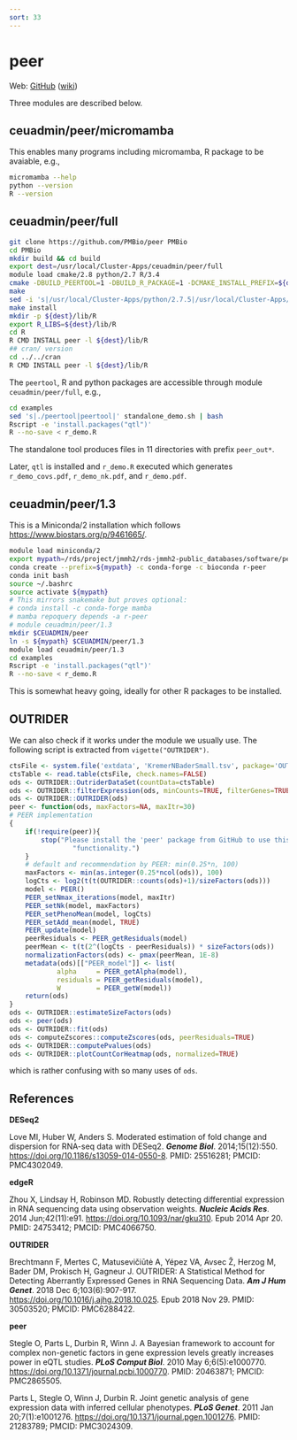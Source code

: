 ```yaml
---
sort: 33
---
```


# peer

Web: [GitHub](https://github.com/PMBio/peer) ([wiki](https://github.com/PMBio/peer/wiki))

Three modules are described below.

## ceuadmin/peer/micromamba

This enables many programs including micromamba, R package to be avaiable, e.g.,

```bash
micromamba --help
python --version
R --version
```

## ceuadmin/peer/full

```bash
git clone https://github.com/PMBio/peer PMBio
cd PMBio
mkdir build && cd build
export dest=/usr/local/Cluster-Apps/ceuadmin/peer/full
module load cmake/2.8 python/2.7 R/3.4
cmake -DBUILD_PEERTOOL=1 -DBUILD_R_PACKAGE=1 -DCMAKE_INSTALL_PREFIX=${dest} ..
make
sed -i 's|/usr/local/Cluster-Apps/python/2.7.5|/usr/local/Cluster-Apps/ceuadmin/peer/full|' python/cmake_install.cmake
make install
mkdir -p ${dest}/lib/R
export R_LIBS=${dest}/lib/R
cd R
R CMD INSTALL peer -l ${dest}/lib/R
## cran/ version
cd ../../cran
R CMD INSTALL peer -l ${dest}/lib/R
```

The `peertool`, R and python packages are accessible through module `ceuadmin/peer/full`, e.g., 

```bash
cd examples
sed 's|./peertool|peertool|' standalone_demo.sh | bash
Rscript -e 'install.packages("qtl")'
R --no-save < r_demo.R
```

The standalone tool produces files in 11 directories with prefix `peer_out*`.

Later, `qtl` is installed and `r_demo.R` executed which generates `r_demo_covs.pdf`, `r_demo_nk.pdf`, and `r_demo.pdf`.

## ceuadmin/peer/1.3

This is a Miniconda/2 installation which follows <https://www.biostars.org/p/9461665/>.

```bash
module load miniconda/2
export mypath=/rds/project/jmmh2/rds-jmmh2-public_databases/software/peer/1.3
conda create --prefix=${mypath} -c conda-forge -c bioconda r-peer
conda init bash
source ~/.bashrc
source activate ${mypath}
# This mirrors snakemake but proves optional:
# conda install -c conda-forge mamba
# mamba repoquery depends -a r-peer
# module ceuadmin/peer/1.3
mkdir $CEUADMIN/peer
ln -s ${mypath} $CEUADMIN/peer/1.3
module load ceuadmin/peer/1.3
cd examples
Rscript -e 'install.packages("qtl")'
R --no-save < r_demo.R
```

This is somewhat heavy going, ideally for other R packages to be installed.

## OUTRIDER

We can also check if it works under the module we usually use. The following script is extracted from `vigette("OUTRIDER")`.

```r
ctsFile <- system.file('extdata', 'KremerNBaderSmall.tsv', package='OUTRIDER')
ctsTable <- read.table(ctsFile, check.names=FALSE)
ods <- OUTRIDER::OutriderDataSet(countData=ctsTable)
ods <- OUTRIDER::filterExpression(ods, minCounts=TRUE, filterGenes=TRUE)
ods <- OUTRIDER::OUTRIDER(ods)
peer <- function(ods, maxFactors=NA, maxItr=30)
# PEER implementation
{
    if(!require(peer)){
        stop("Please install the 'peer' package from GitHub to use this ",
                "functionality.")
    }
    # default and recommendation by PEER: min(0.25*n, 100)
    maxFactors <- min(as.integer(0.25*ncol(ods)), 100)
    logCts <- log2(t(t(OUTRIDER::counts(ods)+1)/sizeFactors(ods)))
    model <- PEER()
    PEER_setNmax_iterations(model, maxItr)
    PEER_setNk(model, maxFactors)
    PEER_setPhenoMean(model, logCts)
    PEER_setAdd_mean(model, TRUE)
    PEER_update(model)
    peerResiduals <- PEER_getResiduals(model)
    peerMean <- t(t(2^(logCts - peerResiduals)) * sizeFactors(ods))
    normalizationFactors(ods) <- pmax(peerMean, 1E-8)
    metadata(ods)[["PEER_model"]] <- list(
            alpha     = PEER_getAlpha(model),
            residuals = PEER_getResiduals(model),
            W         = PEER_getW(model))
    return(ods)
}
ods <- OUTRIDER::estimateSizeFactors(ods)
ods <- peer(ods)
ods <- OUTRIDER::fit(ods)
ods <- computeZscores::computeZscores(ods, peerResiduals=TRUE)
ods <- OUTRIDER::computePvalues(ods)
ods <- OUTRIDER::plotCountCorHeatmap(ods, normalized=TRUE)
```

which is rather confusing with so many uses of `ods`.

## References

**DESeq2**

Love MI, Huber W, Anders S. Moderated estimation of fold change and dispersion for RNA-seq data with DESeq2. ***Genome Biol***. 2014;15(12):550. <https://doi.org/10.1186/s13059-014-0550-8>. PMID: 25516281; PMCID: PMC4302049.

**edgeR**

Zhou X, Lindsay H, Robinson MD. Robustly detecting differential expression in RNA sequencing data using observation weights. ***Nucleic Acids Res***. 2014 Jun;42(11):e91. <https://doi.org/10.1093/nar/gku310>. Epub 2014 Apr 20. PMID: 24753412; PMCID: PMC4066750.

**OUTRIDER**

Brechtmann F, Mertes C, Matusevičiūtė A, Yépez VA, Avsec Ž, Herzog M, Bader DM, Prokisch H, Gagneur J. OUTRIDER: A Statistical Method for Detecting Aberrantly Expressed Genes in RNA Sequencing Data. ***Am J Hum Genet***. 2018 Dec 6;103(6):907-917. <https://doi.org/10.1016/j.ajhg.2018.10.025>. Epub 2018 Nov 29. PMID: 30503520; PMCID: PMC6288422.

**peer**

Stegle O, Parts L, Durbin R, Winn J. A Bayesian framework to account for complex non-genetic factors in gene expression levels greatly increases power in eQTL studies. ***PLoS Comput Biol***. 2010 May 6;6(5):e1000770. <https://doi.org/10.1371/journal.pcbi.1000770>. PMID: 20463871; PMCID: PMC2865505.

Parts L, Stegle O, Winn J, Durbin R. Joint genetic analysis of gene expression data with inferred cellular phenotypes. ***PLoS Genet***. 2011 Jan 20;7(1):e1001276. <https://doi.org/10.1371/journal.pgen.1001276>. PMID: 21283789; PMCID: PMC3024309.

